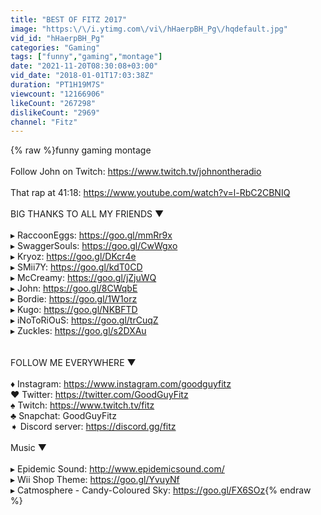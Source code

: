 ```yaml
---
title: "BEST OF FITZ 2017"
image: "https:\/\/i.ytimg.com\/vi\/hHaerpBH_Pg\/hqdefault.jpg"
vid_id: "hHaerpBH_Pg"
categories: "Gaming"
tags: ["funny","gaming","montage"]
date: "2021-11-20T08:30:08+03:00"
vid_date: "2018-01-01T17:03:38Z"
duration: "PT1H19M7S"
viewcount: "12166906"
likeCount: "267298"
dislikeCount: "2969"
channel: "Fitz"
---
```

{% raw %}funny gaming montage<br /><br />Follow John on Twitch: <a rel="nofollow" target="blank" href="https://www.twitch.tv/johnontheradio">https://www.twitch.tv/johnontheradio</a><br /><br />That rap at 41:18: <a rel="nofollow" target="blank" href="https://www.youtube.com/watch?v=l-RbC2CBNIQ">https://www.youtube.com/watch?v=l-RbC2CBNIQ</a><br /><br />BIG THANKS TO ALL MY FRIENDS ▼<br /><br />▸ RaccoonEggs: <a rel="nofollow" target="blank" href="https://goo.gl/mmRr9x">https://goo.gl/mmRr9x</a><br />▸ SwaggerSouls: <a rel="nofollow" target="blank" href="https://goo.gl/CwWgxo">https://goo.gl/CwWgxo</a><br />▸ Kryoz: <a rel="nofollow" target="blank" href="https://goo.gl/DKcr4e">https://goo.gl/DKcr4e</a><br />▸ SMii7Y: <a rel="nofollow" target="blank" href="https://goo.gl/kdT0CD">https://goo.gl/kdT0CD</a><br />▸ McCreamy: <a rel="nofollow" target="blank" href="https://goo.gl/jZjuWQ">https://goo.gl/jZjuWQ</a><br />▸ John: <a rel="nofollow" target="blank" href="https://goo.gl/8CWqbE">https://goo.gl/8CWqbE</a><br />▸ Bordie: <a rel="nofollow" target="blank" href="https://goo.gl/1W1orz">https://goo.gl/1W1orz</a><br />▸ Kugo: <a rel="nofollow" target="blank" href="https://goo.gl/NKBFTD">https://goo.gl/NKBFTD</a><br />▸ iNoToRiOuS: <a rel="nofollow" target="blank" href="https://goo.gl/trCuqZ">https://goo.gl/trCuqZ</a><br />▸ Zuckles: <a rel="nofollow" target="blank" href="https://goo.gl/s2DXAu">https://goo.gl/s2DXAu</a><br /><br /><br />FOLLOW ME EVERYWHERE ▼<br /><br />♦ Instagram: <a rel="nofollow" target="blank" href="https://www.instagram.com/goodguyfitz">https://www.instagram.com/goodguyfitz</a><br />♥ Twitter: <a rel="nofollow" target="blank" href="https://twitter.com/GoodGuyFitz">https://twitter.com/GoodGuyFitz</a><br />♠ Twitch: <a rel="nofollow" target="blank" href="https://www.twitch.tv/fitz">https://www.twitch.tv/fitz</a><br />♣ Snapchat: GoodGuyFitz<br />➧ Discord server: <a rel="nofollow" target="blank" href="https://discord.gg/fitz">https://discord.gg/fitz</a><br /><br />Music ▼<br /><br />▸ Epidemic Sound: <a rel="nofollow" target="blank" href="http://www.epidemicsound.com/">http://www.epidemicsound.com/</a><br />▸ Wii Shop Theme: <a rel="nofollow" target="blank" href="https://goo.gl/YvuyNf">https://goo.gl/YvuyNf</a><br />▸ Catmosphere - Candy-Coloured Sky: <a rel="nofollow" target="blank" href="https://goo.gl/FX6SOz">https://goo.gl/FX6SOz</a>{% endraw %}
